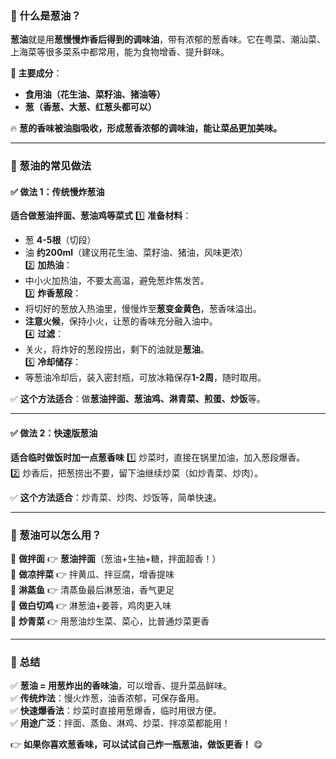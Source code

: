 ### **🔹 什么是葱油？**
**葱油**就是用**葱慢慢炸香后得到的调味油**，带有浓郁的葱香味。它在粤菜、潮汕菜、上海菜等很多菜系中都常用，能为食物增香、提升鲜味。  

**📌 主要成分**：
- **食用油（花生油、菜籽油、猪油等）**
- **葱（香葱、大葱、红葱头都可以）**

🔥 **葱的香味被油脂吸收，形成葱香浓郁的调味油，能让菜品更加美味。**

---

### **🔹 葱油的常见做法**
#### **✅ 做法 1：传统慢炸葱油**
**适合做葱油拌面、葱油鸡等菜式**
1️⃣ **准备材料**：
   - 葱 **4-5根**（切段）  
   - 油 **约200ml**（建议用花生油、菜籽油、猪油，风味更浓）  
2️⃣ **加热油**：
   - 中小火加热油，不要太高温，避免葱炸焦发苦。  
3️⃣ **炸香葱段**：
   - 将切好的葱放入热油里，慢慢炸至**葱变金黄色**，葱香味溢出。  
   - **注意火候**，保持小火，让葱的香味充分融入油中。  
4️⃣ **过滤**：
   - 关火，将炸好的葱段捞出，剩下的油就是**葱油**。  
5️⃣ **冷却储存**：
   - 等葱油冷却后，装入密封瓶，可放冰箱保存**1-2周**，随时取用。  

✅ **这个方法适合**：做**葱油拌面、葱油鸡、淋青菜、煎蛋、炒饭**等。

---

#### **✅ 做法 2：快速版葱油**
**适合临时做饭时加一点葱香味**
1️⃣ 炒菜时，直接在锅里加油，加入葱段爆香。  
2️⃣ 炒香后，把葱捞出不要，留下油继续炒菜（如炒青菜、炒肉）。  

✅ **这个方法适合**：炒青菜、炒肉、炒饭等，简单快速。

---

### **🔹 葱油可以怎么用？**
📌 **做拌面** 👉 **葱油拌面**（葱油+生抽+糖，拌面超香！）  
📌 **做凉拌菜** 👉 拌黄瓜、拌豆腐，增香提味  
📌 **淋蒸鱼** 👉 清蒸鱼最后淋葱油，香气更足  
📌 **做白切鸡** 👉 淋葱油+姜蓉，鸡肉更入味  
📌 **炒青菜** 👉 用葱油炒生菜、菜心，比普通炒菜更香  

---

### **🌟 总结**
✅ **葱油 = 用葱炸出的香味油**，可以增香、提升菜品鲜味。  
✅ **传统炸法**：慢火炸葱，油香浓郁，可保存备用。  
✅ **快速爆香法**：炒菜时直接用葱爆香，临时用很方便。  
✅ **用途广泛**：拌面、蒸鱼、淋鸡、炒菜、拌凉菜都能用！  

👉 **如果你喜欢葱香味，可以试试自己炸一瓶葱油，做饭更香！** 😋